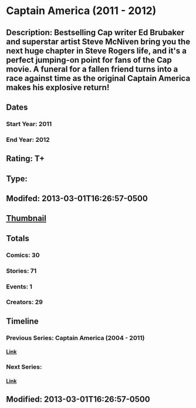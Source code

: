 # Captain America (2011 - 2012)
## Description: Bestselling Cap writer Ed Brubaker and superstar artist Steve McNiven bring you the next huge chapter in Steve Rogers life, and it's a perfect jumping-on point for fans of the Cap movie. A funeral for a fallen friend turns into a race against time as the original Captain America makes his explosive return!
## Dates
### Start Year: 2011
### End Year: 2012
## Rating: T+
## Type: 
## Modifed: 2013-03-01T16:26:57-0500
## [Thumbnail](http://i.annihil.us/u/prod/marvel/i/mg/9/80/511bff646f7c2.jpg)
## Totals
### Comics: 30
### Stories: 71
### Events: 1
### Creators: 29
## Timeline
### Previous Series: Captain America (2004 - 2011)
#### [Link](http://gateway.marvel.com/v1/public/series/832)
### Next Series: 
#### [Link]()
## Modified: 2013-03-01T16:26:57-0500